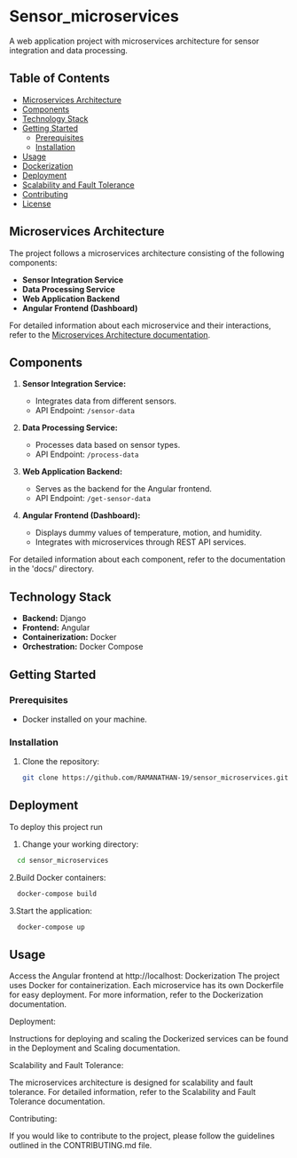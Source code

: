 # Sensor_microservices

A web application project with microservices architecture for sensor integration and data processing.

## Table of Contents

- [Microservices Architecture](#microservices-architecture)
- [Components](#components)
- [Technology Stack](#technology-stack)
- [Getting Started](#getting-started)
  - [Prerequisites](#prerequisites)
  - [Installation](#installation)
- [Usage](#usage)
- [Dockerization](#dockerization)
- [Deployment](#deployment)
- [Scalability and Fault Tolerance](#scalability-and-fault-tolerance)
- [Contributing](#contributing)
- [License](#license)

## Microservices Architecture

The project follows a microservices architecture consisting of the following components:

- **Sensor Integration Service**
- **Data Processing Service**
- **Web Application Backend**
- **Angular Frontend (Dashboard)**

For detailed information about each microservice and their interactions, refer to the [Microservices Architecture documentation](docs/microservices_architecture.md).

## Components

1. **Sensor Integration Service:**
   - Integrates data from different sensors.
   - API Endpoint: `/sensor-data`

2. **Data Processing Service:**
   - Processes data based on sensor types.
   - API Endpoint: `/process-data`

3. **Web Application Backend:**
   - Serves as the backend for the Angular frontend.
   - API Endpoint: `/get-sensor-data`

4. **Angular Frontend (Dashboard):**
   - Displays dummy values of temperature, motion, and humidity.
   - Integrates with microservices through REST API services.

For detailed information about each component, refer to the documentation in the 'docs/' directory.

## Technology Stack

- **Backend:** Django
- **Frontend:** Angular
- **Containerization:** Docker
- **Orchestration:** Docker Compose

## Getting Started

### Prerequisites

- Docker installed on your machine.

### Installation

1. Clone the repository:

   ```bash
   git clone https://github.com/RAMANATHAN-19/sensor_microservices.git
## Deployment

To deploy this project run

1. Change your working directory:

```bash
  cd sensor_microservices
```

2.Build Docker containers:
```bash
  docker-compose build
```
3.Start the application:
```bash
  docker-compose up
```


## Usage

Access the Angular frontend at http://localhost:
Dockerization
The project uses Docker for containerization. Each microservice has its own Dockerfile for easy deployment. For more information, refer to the Dockerization documentation.

Deployment:

Instructions for deploying and scaling the Dockerized services can be found in the Deployment and Scaling documentation.

Scalability and Fault Tolerance:

The microservices architecture is designed for scalability and fault tolerance. For detailed information, refer to the Scalability and Fault Tolerance documentation.

Contributing:

If you would like to contribute to the project, please follow the guidelines outlined in the CONTRIBUTING.md file.
